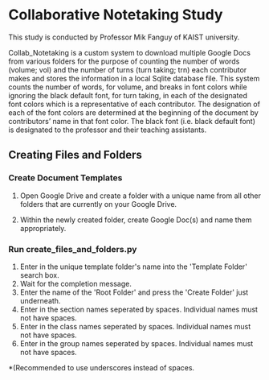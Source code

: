 # Collaborative Notetaking Study

This study is conducted by Professor Mik Fanguy of KAIST university.

Collab_Notetaking is a custom system to download multiple Google Docs from various folders for the purpose of counting the number of words (volume; vol) and the number of turns (turn taking; trn) each contributor makes and stores the information in a local Sqlite database file. This system counts the number of words, for volume, and breaks in font colors while ignoring the black default font, for turn taking, in each of the designated font colors which is a representative of each contributor. The designation of each of the font colors are determined at the beginning of the document by contributors’ name in that font color. The black font (i.e. black default font) is designated to the professor and their teaching assistants.

## Creating Files and Folders

### Create Document Templates
1. Open Google Drive and create a folder with a unique name from all other folders that are currently on your Google Drive.

2. Within the newly created folder, create Google Doc(s) and name them appropriately.

### Run create_files_and_folders.py
1. Enter in the unique template folder's name into the 'Template Folder' search box.
2. Wait for the completion message.
3. Enter the name of the 'Root Folder' and press the 'Create Folder' just underneath.
4. Enter in the section names seperated by spaces. Individual names must not have spaces.
5. Enter in the class names seperated by spaces. Individual names must not have spaces.
6. Enter in the group names seperated by spaces. Individual names must not have spaces.

*(Recommended to use underscores instead of spaces.
